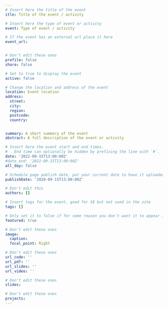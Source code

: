 ```yaml
---
# Insert here the title of the event
itle: Title of the event / activity

# Insert here the type of event or activity
event: Type of event / activity

# If the event has an external url place it here
event_url: 


# Don't edit these ones
profile: false
share: false

# Set to true to display the event
active: false

# Change the location and address of the event
location: Event location
address: 
  street: 
  city: 
  region: 
  postcode: 
  country: 


summary: A short summary of the event
abstract: A full description of the event or activity

# Insert here the event start and end times.
#   End time can optionally be hidden by prefixing the line with `#`.
date: '2022-09-15T13:00:00Z'
#date_end: '2022-09-15T13:00:00Z'
all_day: false

# Schedule page publish date, put your current date to have it uploaded instanty
publishDate: '2020-09-15T13:00:00Z'

# Don't edit this
authors: []

# Insert tags for the event, good for SE but not used in the site
tags: []

# Only set it to false if for some reason you don't want it to appear in the home, but only in the archive
featured: true

# Don't edit these ones
image:
  caption: 
  focal_point: Right

# Don't edit these ones
url_code: ''
url_pdf: ''
url_slides: ''
url_video: ''

# Don't edit these ones
slides:

# Don't edit these ones
projects:
---
```

